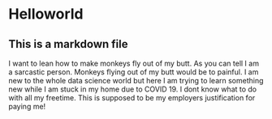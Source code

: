 # Helloworld
## This is a markdown file
I want to lean how to make monkeys fly out of my butt.
As you can tell I am a sarcastic person. Monkeys flying out of my butt would be to painful. I am new to the whole data science world but here I am trying to learn something new while I am stuck in my home due to COVID 19. I dont know what to do with all my freetime. This is supposed to be my employers justification for paying me!
